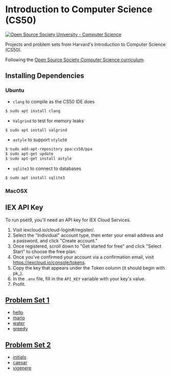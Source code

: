 # Introduction to Computer Science (CS50)

[![Open Source Society University - Computer Science](https://img.shields.io/badge/OSSU-computer--science-blue.svg)](https://github.com/open-source-society/computer-science)

Projects and problem sets from Harvard's Introduction to Computer Science (CS50).

Following the [Open Source Society Computer Science curriculum](https://github.com/open-source-society/computer-science).

## Installing Dependencies
### Ubuntu

* `clang` to compile as the CS50 IDE does
```bash
$ sudo apt install clang
```
* `Valgrind` to test for memory leaks
```bash
$ sudo apt install valgrind
```
* `astyle` to support `style50`
```bash
$ sudo add-apt-repository ppa:cs50/ppa
$ sudo apt-get update
$ sudo apt-get install astyle
```
* `sqlite3` to connect to databases
```bash
$ sudo apt install sqlite3
```

### MacOSX

## IEX API Key

To run pset9, you'll need an API key for IEX Cloud Services.

1. Visit iexcloud.io/cloud-login#/register/.
2. Select the "Individual" account type, then enter your email address and a password, and click "Create account."
3. Once registered, scroll down to "Get started for free" and click "Select Start" to choose the free plan.
4. Once you've confirmed your account via a confirmation email, visit https://iexcloud.io/console/tokens.
5. Copy the key that appears under the Token column (it should begin with pk_).
6. In the `.env` file, fill in the `API_KEY` variable with your key's value.
7. Profit.

## [Problem Set 1](https://github.com/walshification/cs50/tree/master/pset1)
* [hello](https://github.com/walshification/cs50/tree/master/pset1/hello.c)
* [mario](https://github.com/walshification/cs50/tree/master/pset1/mario.c)
* [water](https://github.com/walshification/cs50/tree/master/pset1/water.c)
* [greedy](https://github.com/walshification/cs50/tree/master/pset1/greedy.c)

## [Problem Set 2](https://github.com/walshification/cs50/tree/master/pset2)
* [initials](https://github.com/walshification/cs50/tree/master/pset2/initials.c)
* [caesar](https://github.com/walshification/cs50/tree/master/pset2/caesar.c)
* [vigenere](https://github.com/walshification/cs50/tree/master/pset2/vigenere.c)
